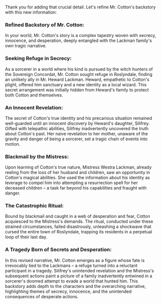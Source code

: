 Thank you for adding that crucial detail. Let's refine Mr. Cotton's backstory with this new information:
 
### Refined Backstory of Mr. Cotton:
 
In your world, Mr. Cotton's story is a complex tapestry woven with secrecy, innocence, and desperation, deeply entangled with the Lackman family's own tragic narrative.
 
### Seeking Refuge in Secrecy:
 
As a sorcerer in a world where his kind is pursued by the witch hunters of the Sovereign Concordat, Mr. Cotton sought refuge in Roslyndale, finding an unlikely ally in Mr. Heward Lackman. Heward, empathetic to Cotton's plight, offered him sanctuary and a new identity as a local wizard. This secret arrangement was initially hidden from Heward's family to protect both Cotton and themselves.
 
### An Innocent Revelation:
 
The secret of Cotton's true identity and his precarious situation remained well-guarded until an innocent discovery by Heward's daughter, Silifrey. Gifted with telepathic abilities, Silifrey inadvertently uncovered the truth about Cotton's past. Her naive revelation to her mother, unaware of the gravity and danger of being a sorcerer, set a tragic chain of events into motion.
 
### Blackmail by the Mistress:
 
Upon learning of Cotton's true nature, Mistress Westra Lackman, already reeling from the loss of her husband and children, saw an opportunity in Cotton's magical abilities. She used the information about his identity as leverage to compel him into attempting a resurrection spell for her deceased children – a task far beyond his capabilities and fraught with danger.
 
### The Catastrophic Ritual:
 
Bound by blackmail and caught in a web of desperation and fear, Cotton acquiesced to the Mistress's demands. The ritual, conducted under these strained circumstances, failed disastrously, unleashing a shockwave that cursed the entire town of Roslyndale, trapping its residents in a perpetual loop of their last day.
 
### A Tragedy Born of Secrets and Desperation:
 
In this revised narrative, Mr. Cotton emerges as a figure whose fate is irrevocably tied to the Lackmans – a refuge turned into a reluctant participant in a tragedy. Silifrey's unintended revelation and the Mistress's subsequent actions paint a picture of a family inadvertently entwined in a sorcerer's doomed attempt to evade a world that hunted him. This backstory adds depth to the characters and the overarching narrative, highlighting themes of secrecy, innocence, and the unintended consequences of desperate actions.